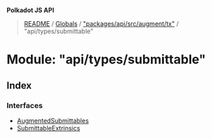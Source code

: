 **Polkadot JS API**

> [README](../README.md) / [Globals](../globals.md) / ["packages/api/src/augment/tx"](_packages_api_src_augment_tx_.md) / "api/types/submittable"

# Module: "api/types/submittable"

## Index

### Interfaces

* [AugmentedSubmittables](../interfaces/_packages_api_src_augment_tx_._api_types_submittable_.augmentedsubmittables.md)
* [SubmittableExtrinsics](../interfaces/_packages_api_src_augment_tx_._api_types_submittable_.submittableextrinsics.md)
